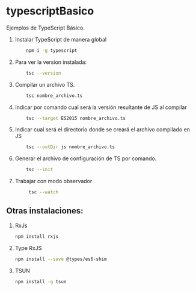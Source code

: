# typescriptBasico
Ejemplos de TypeScript Básico.

1. Instalar TypeScript de manera global
    ```bash
        npm i -g typescript
    ```

2. Para ver la version instalada:  
    ```bash
        tsc --version
    ```

3. Compilar un archivo TS.
    ```bash 
        tsc nombre_archivo.ts
    ```

4. Indicar por comando cual será la versión resultante de JS al compilar
    ```bash 
        tsc --target ES2015 nombre_archivo.ts
    ```  

5. Indicar cual será el directorio donde se creará el archivo compilado en JS
    ```bash 
        tsc --outDir js nombre_archivo.ts
    ```  

6. Generar el archivo de configuración de TS por comando.
    ```bash
        tsc --init
    ```
7. Trabajar con modo observador
   ```bash
        tsc --watch
   ```

## Otras instalaciones:

1. RxJs
    ```bash
    npm install rxjs
    ```
2. Type RxJS 
   ```bash
   npm install --save @types/es6-shim
   ``` 
3. TSUN
   ```bash
   npm install -g tsun
   ```
